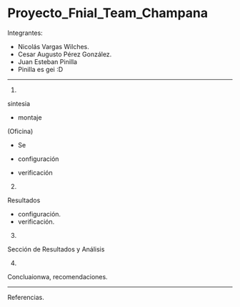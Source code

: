 # Proyecto_Fnial_Team_Champana

Integrantes:
- Nicolás Vargas Wilches. 
- Cesar Augusto Pérez González.
- Juan Esteban Pinilla
- Pinilla es gei :D

______________________________
1)
sintesia
- montaje

(Oficina)
- Se 

- configuración
- verificación

2)
Resultados
- configuración.
- verificación.

3)
Sección de Resultados y Análisis

4)
Concluaionwa, recomendaciones.
____________________________

Referencias.

